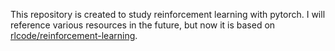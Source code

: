 This repository is created to study reinforcement learning with pytorch. I will reference various resources in the future, but now it is based on [rlcode/reinforcement-learning](https://github.com/rlcode/reinforcement-learning).

